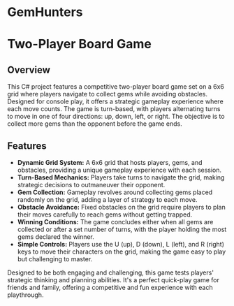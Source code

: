 # GemHunters
# Two-Player Board Game

## Overview

This C# project features a competitive two-player board game set on a 6x6 grid where players navigate to collect gems while avoiding obstacles. Designed for console play, it offers a strategic gameplay experience where each move counts. The game is turn-based, with players alternating turns to move in one of four directions: up, down, left, or right. The objective is to collect more gems than the opponent before the game ends.

## Features

- **Dynamic Grid System:** A 6x6 grid that hosts players, gems, and obstacles, providing a unique gameplay experience with each session.
- **Turn-Based Mechanics:** Players take turns to navigate the grid, making strategic decisions to outmaneuver their opponent.
- **Gem Collection:** Gameplay revolves around collecting gems placed randomly on the grid, adding a layer of strategy to each move.
- **Obstacle Avoidance:** Fixed obstacles on the grid require players to plan their moves carefully to reach gems without getting trapped.
- **Winning Conditions:** The game concludes either when all gems are collected or after a set number of turns, with the player holding the most gems declared the winner.
- **Simple Controls:** Players use the U (up), D (down), L (left), and R (right) keys to move their characters on the grid, making the game easy to play but challenging to master.

Designed to be both engaging and challenging, this game tests players' strategic thinking and planning abilities. It's a perfect quick-play game for friends and family, offering a competitive and fun experience with each playthrough.
